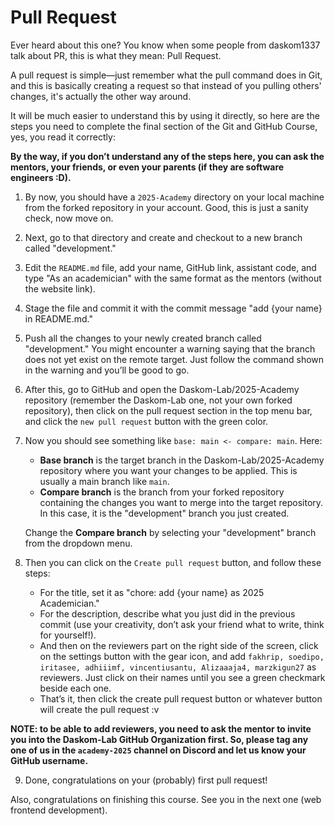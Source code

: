 # Pull Request

Ever heard about this one? You know when some people from daskom1337 talk about PR, this is what they mean: Pull Request.

A pull request is simple—just remember what the pull command does in Git, and this is basically creating a request so that instead of you pulling others' changes, it's actually the other way around.

It will be much easier to understand this by using it directly, so here are the steps you need to complete the final section of the Git and GitHub Course, yes, you read it correctly:

**By the way, if you don’t understand any of the steps here, you can ask the mentors, your friends, or even your parents (if they are software engineers :D).**

1. By now, you should have a `2025-Academy` directory on your local machine from the forked repository in your account. Good, this is just a sanity check, now move on.

2. Next, go to that directory and create and checkout to a new branch called "development."

3. Edit the `README.md` file, add your name, GitHub link, assistant code, and type "As an academician" with the same format as the mentors (without the website link).

4. Stage the file and commit it with the commit message "add {your name} in README.md."

5. Push all the changes to your newly created branch called "development." You might encounter a warning saying that the branch does not yet exist on the remote target. Just follow the command shown in the warning and you’ll be good to go.

6. After this, go to GitHub and open the Daskom-Lab/2025-Academy repository (remember the Daskom-Lab one, not your own forked repository), then click on the pull request section in the top menu bar, and click the `new pull request` button with the green color.

7. Now you should see something like `base: main <- compare: main`. Here:
   - **Base branch** is the target branch in the Daskom-Lab/2025-Academy repository where you want your changes to be applied. This is usually a main branch like `main`.
   - **Compare branch** is the branch from your forked repository containing the changes you want to merge into the target repository. In this case, it is the "development" branch you just created.

   Change the **Compare branch** by selecting your "development" branch from the dropdown menu.

8. Then you can click on the `Create pull request` button, and follow these steps:
    - For the title, set it as "chore: add {your name} as 2025 Academician."
    - For the description, describe what you just did in the previous commit (use your creativity, don’t ask your friend what to write, think for yourself!).
    - And then on the reviewers part on the right side of the screen, click on the settings button with the gear icon, and add `fakhrip, soedipo, iritasee, adhiiimf, vincentiusantu, Alizaaaja4, marzkigun27` as reviewers. Just click on their names until you see a green checkmark beside each one.
    - That’s it, then click the create pull request button or whatever button will create the pull request :v

**NOTE: to be able to add reviewers, you need to ask the mentor to invite you into the Daskom-Lab GitHub Organization first. So, please tag any one of us in the `academy-2025` channel on Discord and let us know your GitHub username.**

9. Done, congratulations on your (probably) first pull request!

Also, congratulations on finishing this course. See you in the next one (web frontend development).
